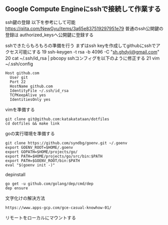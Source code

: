 ## Google Compute Engineにsshで接続して作業する
ssh鍵の登録
以下を参考にして可能
https://qiita.com/NewGyu/items/3a65e837519297951e79
普通のssh公開鍵の登録は
authorized_keysへ公開鍵に登録する


sshできたらもろもろの準備を行う
まずはssh keyを作成してgithubにsshでアクセス可能にする
   19  ssh-keygen -t rsa -b 4096 -C "sh.ghdyji@gmail.com"
   20  cat ~/.ssh/id_rsa | pbcopy
sshコンフィグを以下のように修正する
   21  vim ~/.ssh/config
```
Host github.com
  User git
  Port 22
  HostName github.com
  IdentityFile ~/.ssh/id_rsa
  TCPKeepAlive yes
  IdentitiesOnly yes
```

vimを準備する
```
git clone git@github.com:katakatataan/dotfiles
cd dotfiles && make link
```

goの実行環境を準備する
```
git clone https://github.com/syndbg/goenv.git ~/.goenv
export GOENV_ROOT=$HOME/.goenv
export GOPATH=$HOME/projects/go/
export PATH=$HOME/projects/go/src/bin:$PATH
export PATH=$GOENV_ROOT/bin:$PATH
eval "$(goenv init -)"
```
depinstall

```
go get -u github.com/golang/dep/cmd/dep
dep ensure
```
文字化けの解決方法

```
https://www.apps-gcp.com/gce-casual-knowhow-01/
```


リモートをローカルにマウントする
```
```